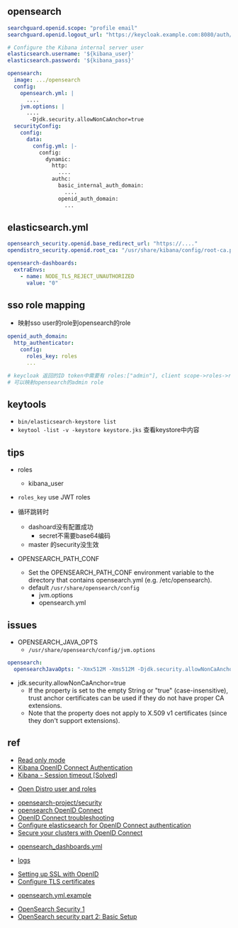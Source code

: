 

## opensearch
<!-- values.yaml -->
```yml
searchguard.openid.scope: "profile email"
searchguard.openid.logout_url: "https://keycloak.example.com:8080/auth/realms/master/protocol/openid-connect/logout"

# Configure the Kibana internal server user
elasticsearch.username: '${kibana_user}'
elasticsearch.password: '${kibana_pass}'

opensearch:
  image: .../opensearch
  config:
    opensearch.yml: |
      ....
    jvm.options: |
      ....
       -Djdk.security.allowNonCaAnchor=true
  securityConfig:
    config:
      data:
        config.yml: |-
          config:
            dynamic:
              http:
                ....
              authc:
                basic_internal_auth_domain:
                  ....
                openid_auth_domain:
                  ...
```


## elasticsearch.yml
<!-- for https openid provider -->
```yml
opensearch_security.openid.base_redirect_url: "https://...."
opendistro_security.openid.root_ca: "/usr/share/kibana/config/root-ca.pem"
```
<!-- for self signed cert -->
```yml
opensearch-dashboards: 
  extraEnvs:
    - name: NODE_TLS_REJECT_UNAUTHORIZED
      value: "0"
```


## sso role mapping

+ 映射sso user的role到opensearch的role
```yml
openid_auth_domain:
  http_authenticator:
    config:
      roles_key: roles
      ...

# keycloak 返回的ID token中需要有 roles:["admin"], client scope->roles->realm roles开启
# 可以映射opensearch的admin role
```

## keytools
+ `bin/elasticsearch-keystore list`
+ `keytool -list -v -keystore keystore.jks` 查看keystore中内容

## tips

+ roles
    + kibana_user

+ `roles_key` use JWT roles

+ 循环跳转时
  + dashoard没有配置成功
    + secret不需要base64编码
  + master 的security没生效


+ OPENSEARCH_PATH_CONF
  + Set the OPENSEARCH_PATH_CONF environment variable to the directory that contains opensearch.yml (e.g. /etc/opensearch).
  + default `/usr/share/opensearch/config`
    + jvm.options
    + opensearch.yml



## issues

+ OPENSEARCH_JAVA_OPTS
  + `/usr/share/opensearch/config/jvm.options`
```yml
opensearch:
  opensearchJavaOpts: "-Xmx512M -Xms512M -Djdk.security.allowNonCaAnchor=true"
```
+ jdk.security.allowNonCaAnchor=true
  + If the property is set to the empty String or "true" (case-insensitive), trust anchor certificates can be used if they do not have proper CA extensions.
  + Note that the property does not apply to X.509 v1 certificates (since they don't support extensions).
  
## ref
<!-- kibana -->
+ [Read only mode](https://docs.search-guard.com/latest/kibana-read-only)
+ [Kibana OpenID Connect Authentication](https://docs.search-guard.com/latest/kibana-authentication-openid)
+ [Kibana - Session timeout [Solved]](https://forum.opensearch.org/t/kibana-session-timeout-solved/1220)

<!-- roles -->
+ [Open Distro  user and roles](https://opendistro.github.io/for-elasticsearch-docs/docs/security/access-control/users-roles/)

<!-- openid -->
+ [opensearch-project/security](https://github.com/opensearch-project/security)
+ [opensearch OpenID Connect](https://opensearch.org/docs/latest/security-plugin/configuration/openid-connect/)
+ [OpenID Connect troubleshooting](https://opensearch.org/docs/latest/troubleshoot/openid-connect/#set-log-level-to-debug)
+ [Configure elasticsearch for OpenID Connect authentication](https://www.elastic.co/guide/en/elasticsearch/reference/7.5/oidc-guide-authentication.html#oidc-guide-authentication)
+ [Secure your clusters with OpenID Connect](https://www.elastic.co/guide/en/cloud/current/ec-secure-clusters-oidc.html)

<!-- helm -->
+ [opensearch_dashboards.yml](https://github.com/opensearch-project/OpenSearch-Dashboards/blob/main/config/opensearch_dashboards.yml)



<!-- logs -->
+ [logs](https://opensearch.org/docs/latest/opensearch/logs/)

<!-- tls -->
+ [Setting up SSL with OpenID](https://forum.opensearch.org/t/setting-up-ssl-with-openid/3360)
+ [Configure TLS certificates](https://opensearch.org/docs/latest/security-plugin/configuration/tls/#keystore-and-truststore-files)

<!-- security -->
+ [opensearch.yml.example](https://github.com/opensearch-project/security/blob/main/securityconfig/opensearch.yml.example)
<!-- ******** -->
+ [OpenSearch Security 1](https://eliatra.com/blog/security-opensearch-concepts/)
+ [OpenSearch security part 2: Basic Setup](https://eliatra.com/blog/opensearch-security-part-2-basic-setup/)